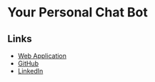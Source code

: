 # Your Personal Chat Bot

## Links

- [Web Application](https://your-personal-chat-bot.streamlit.app/)
- [GitHub](https://github.com/sahiltambe/Your-Personal-Chat-Bot/)
- [LinkedIn](https://www.linkedin.com/in/sahiltambe13/)